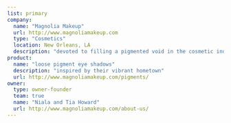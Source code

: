 ```yaml
---
list: primary
company:
  name: "Magnolia Makeup"
  url: http://www.magnoliamakeup.com
  type: "Cosmetics"
  location: New Orleans, LA
  description: "devoted to filling a pigmented void in the cosmetic industry"
product:
  name: "loose pigment eye shadows"
  description: "inspired by their vibrant hometown"
  url: http://www.magnoliamakeup.com/pigments/
owner:
  type: owner-founder
  team: true
  name: "Niala and Tia Howard"
  url: http://www.magnoliamakeup.com/about-us/
---
```

